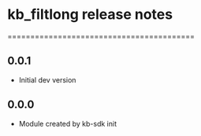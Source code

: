 # kb_filtlong release notes
=========================================

0.0.1
-----
* Initial dev version

0.0.0
-----
* Module created by kb-sdk init
